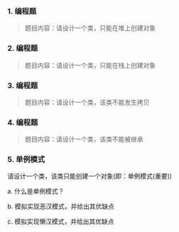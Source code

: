 ### 1. 编程题

> 题目内容：请设计一个类，只能在堆上创建对象



### 2. 编程题

> 题目内容：请设计一个类，只能在栈上创建对象



### 3. 编程题

> 题目内容：请设计一个类，该类不能发生拷贝



### 4. 编程题

> 题目内容：请设计一个类，该类不能被继承



### 5. 单例模式

请设计一个类，该类只能创建一个对象(即：单例模式(重要))

 a. 什么是单例模式？

 b. 模拟实现恶汉模式，并给出其优缺点

 c. 模拟实现懒汉模式，并给出其优缺点